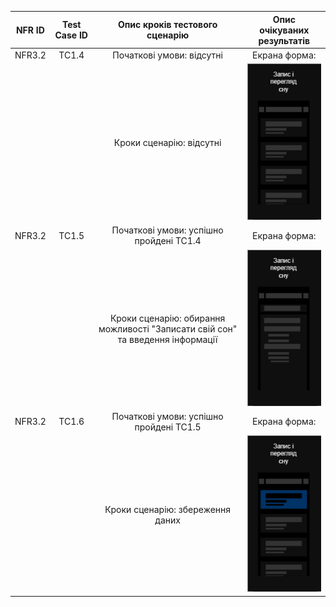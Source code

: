 | NFR ID | Test Case ID | Опис кроків тестового сценарію          | Опис очікуваних результатів                       |
|:------:|:------------:|:---------------------------------------:|:-------------------------------------------------:|
| NFR3.2 | TC1.4        | Початкові умови: відсутні               | Екрана форма:                                     |
|        |              | Кроки сценарію: відсутні                | ![TC1.4](./TC1.4.drawio.png)        |
| NFR3.2 | TC1.5        | Початкові умови: успішно пройдені TC1.4 | Екрана форма:                                     |
|        |              | Кроки сценарію: обирання можливості "Записати свій сон" та введення інформації | ![TC1.4](./TC1.5.drawio.png) |
| NFR3.2 | TC1.6        | Початкові умови: успішно пройдені TC1.5 | Екрана форма:                                     |
|        |              | Кроки сценарію: збереження даних        | ![TC1.4](./TC1.6.drawio.png)        |
